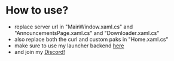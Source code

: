 # How to use?
- replace server url in "MainWindow.xaml.cs" and "AnnouncementsPage.xaml.cs" and "Downloader.xaml.cs"
- also replace both the curl and custom paks in "Home.xaml.cs"
- make sure to use my launcher backend [here](https://github.com/ApfelTeeSaft/STW-Reborn-Launcher-Backend-Public)
- and join my [Discord!](https://discord.gg/prBnJaThgR)
